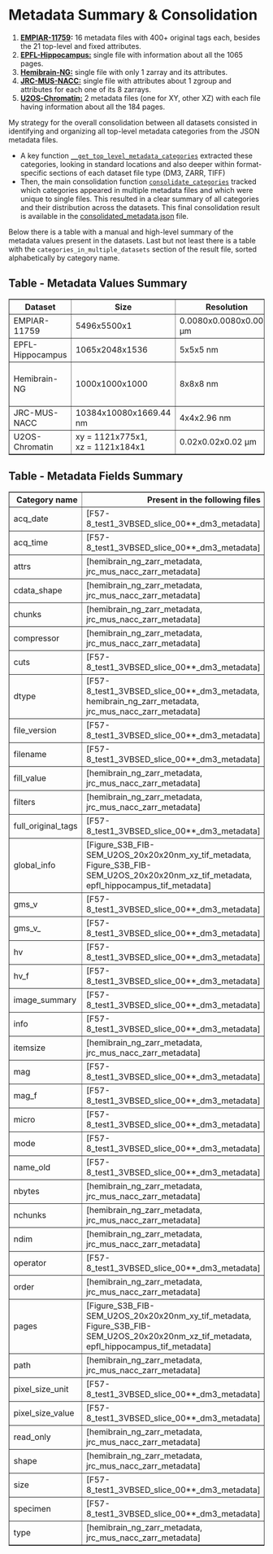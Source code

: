 # Metadata Summary & Consolidation

1. **[EMPIAR-11759](/outputs/empiar_11759_metadata):** 16 metadata files with 400+ original tags each, besides the 21 top-level and fixed attributes.
1. **[EPFL-Hippocampus:](/outputs/epfl_hippocampus_tif_metadata.json)** single file with information about all the 1065 pages.
1. **[Hemibrain-NG:](/outputs/hemibrain_ng_zarr_metadata.json)** single file with only 1 zarray and its attributes.
1. **[JRC-MUS-NACC:](/outputs/jrc_mus_nacc_zarr_metadata.json)** single file with attributes about 1 zgroup and attributes for each one of its 8 zarrays.
1. **[U2OS-Chromatin:](/outputs/u2os_chromatin_metadata)** 2 metadata files (one for XY, other XZ) with each file having information about all the 184 pages.

My strategy for the overall consolidation between all datasets consisted in identifying and organizing all top-level metadata categories from the JSON metadata files. 
- A key function [`__get_top_level_metadata_categories`](/src/utils/metadata.py#L319) extracted these categories, looking in standard locations and also deeper within format-specific sections of each dataset file type (DM3, ZARR, TIFF)
- Then, the main consolidation function [`consolidate_categories`](/src/utils/metadata.py#L183) tracked which categories appeared in multiple metadata files and which were unique to single files. This resulted in a clear summary of all categories and their distribution across the datasets. This final consolidation result is available in the [consolidated_metadata.json](consolidated_metadata.json) file.

Below there is a table with a manual and high-level summary of the metadata values present in the datasets. Last but not least there is a table with the `categories_in_multiple_datasets` section of the result file, sorted alphabetically by category name.

## Table - Metadata Values Summary

<table border="1"><thead>
  <tr>
    <th>Dataset</th>
    <th>Size</th>
    <th>Resolution</th>
    <th>DataType</th>
    <th>Chunks</th>
    <th>Compressor</th>
  </tr></thead>
<tbody>
  <tr>
    <td>EMPIAR-11759</td>
    <td>5496x5500x1</td>
    <td>0.0080x0.0080x0.0080 µm</td>
    <td>UNSIGNED_INT8_DATA</td>
    <td><i>N/A</i></td>
    <td><i>N/A</i></td>
  </tr>
  <tr>
    <td>EPFL-Hippocampus</td>
    <td>1065x2048x1536</td>
    <td>5x5x5 nm</td>
    <td>uint8</td>
    <td><i>N/A</i></td>
    <td><i>N/A</i></td>
  </tr>
  <tr>
    <td>Hemibrain-NG</td>
    <td>1000x1000x1000</td>
    <td>8x8x8 nm</td>
    <td>uint64</td>
    <td>[63, 63, 125, 1]</td>
    <td>Blosc(cname='lz4', clevel=5, shuffle=SHUFFLE, blocksize=0)</td>
  </tr>
  <tr>
    <td>JRC-MUS-NACC</td>
    <td>10384x10080x1669.44 nm</td>
    <td>4x4x2.96 nm</td>
    <td>int16</td>
    <td>[64, 64, 64]</td>
    <td>Zstd(level=1)</td>
  </tr>
  <tr>
    <td>U2OS-Chromatin</td>
    <td>xy = 1121x775x1, <br>xz = 1121x184x1</td>
    <td>0.02x0.02x0.02 µm</td>
    <td>uint8</td>
    <td><i>N/A</i></td>
    <td><i>N/A</i></td>
  </tr>
</tbody>
</table>

## Table - Metadata Fields Summary 

<table border="1" class="dataframe">
  <thead>
    <tr style="text-align: right;">
      <th>Category name</th>
      <th>Present in the following files</th>
    </tr>
  </thead>
  <tbody>
    <tr>
      <td>acq_date</td>
      <td>[F57-8_test1_3VBSED_slice_00**_dm3_metadata]</td>
    </tr>
    <tr>
      <td>acq_time</td>
      <td>[F57-8_test1_3VBSED_slice_00**_dm3_metadata]</td>
    </tr>
    <tr>
      <td>attrs</td>
      <td>[hemibrain_ng_zarr_metadata, jrc_mus_nacc_zarr_metadata]</td>
    </tr>
    <tr>
      <td>cdata_shape</td>
      <td>[hemibrain_ng_zarr_metadata, jrc_mus_nacc_zarr_metadata]</td>
    </tr>
    <tr>
      <td>chunks</td>
      <td>[hemibrain_ng_zarr_metadata, jrc_mus_nacc_zarr_metadata]</td>
    </tr>
    <tr>
      <td>compressor</td>
      <td>[hemibrain_ng_zarr_metadata, jrc_mus_nacc_zarr_metadata]</td>
    </tr>
    <tr>
      <td>cuts</td>
      <td>[F57-8_test1_3VBSED_slice_00**_dm3_metadata]</td>
    </tr>
    <tr>
      <td>dtype</td>
      <td>[F57-8_test1_3VBSED_slice_00**_dm3_metadata, hemibrain_ng_zarr_metadata, jrc_mus_nacc_zarr_metadata]</td>
    </tr>
    <tr>
      <td>file_version</td>
      <td>[F57-8_test1_3VBSED_slice_00**_dm3_metadata]</td>
    </tr>
    <tr>
      <td>filename</td>
      <td>[F57-8_test1_3VBSED_slice_00**_dm3_metadata]</td>
    </tr>
    <tr>
      <td>fill_value</td>
      <td>[hemibrain_ng_zarr_metadata, jrc_mus_nacc_zarr_metadata]</td>
    </tr>
    <tr>
      <td>filters</td>
      <td>[hemibrain_ng_zarr_metadata, jrc_mus_nacc_zarr_metadata]</td>
    </tr>
    <tr>
      <td>full_original_tags</td>
      <td>[F57-8_test1_3VBSED_slice_00**_dm3_metadata]</td>
    </tr>
    <tr>
      <td>global_info</td>
      <td>[Figure_S3B_FIB-SEM_U2OS_20x20x20nm_xy_tif_metadata, Figure_S3B_FIB-SEM_U2OS_20x20x20nm_xz_tif_metadata, epfl_hippocampus_tif_metadata]</td>
    </tr>
    <tr>
      <td>gms_v</td>
      <td>[F57-8_test1_3VBSED_slice_00**_dm3_metadata]</td>
    </tr>
    <tr>
      <td>gms_v_</td>
      <td>[F57-8_test1_3VBSED_slice_00**_dm3_metadata]</td>
    </tr>
    <tr>
      <td>hv</td>
      <td>[F57-8_test1_3VBSED_slice_00**_dm3_metadata]</td>
    </tr>
    <tr>
      <td>hv_f</td>
      <td>[F57-8_test1_3VBSED_slice_00**_dm3_metadata]</td>
    </tr>
    <tr>
      <td>image_summary</td>
      <td>[F57-8_test1_3VBSED_slice_00**_dm3_metadata]</td>
    </tr>
    <tr>
      <td>info</td>
      <td>[F57-8_test1_3VBSED_slice_00**_dm3_metadata]</td>
    </tr>
    <tr>
      <td>itemsize</td>
      <td>[hemibrain_ng_zarr_metadata, jrc_mus_nacc_zarr_metadata]</td>
    </tr>
    <tr>
      <td>mag</td>
      <td>[F57-8_test1_3VBSED_slice_00**_dm3_metadata]</td>
    </tr>
    <tr>
      <td>mag_f</td>
      <td>[F57-8_test1_3VBSED_slice_00**_dm3_metadata]</td>
    </tr>
    <tr>
      <td>micro</td>
      <td>[F57-8_test1_3VBSED_slice_00**_dm3_metadata]</td>
    </tr>
    <tr>
      <td>mode</td>
      <td>[F57-8_test1_3VBSED_slice_00**_dm3_metadata]</td>
    </tr>
    <tr>
      <td>name_old</td>
      <td>[F57-8_test1_3VBSED_slice_00**_dm3_metadata]</td>
    </tr>
    <tr>
      <td>nbytes</td>
      <td>[hemibrain_ng_zarr_metadata, jrc_mus_nacc_zarr_metadata]</td>
    </tr>
    <tr>
      <td>nchunks</td>
      <td>[hemibrain_ng_zarr_metadata, jrc_mus_nacc_zarr_metadata]</td>
    </tr>
    <tr>
      <td>ndim</td>
      <td>[hemibrain_ng_zarr_metadata, jrc_mus_nacc_zarr_metadata]</td>
    </tr>
    <tr>
      <td>operator</td>
      <td>[F57-8_test1_3VBSED_slice_00**_dm3_metadata]</td>
    </tr>
    <tr>
      <td>order</td>
      <td>[hemibrain_ng_zarr_metadata, jrc_mus_nacc_zarr_metadata]</td>
    </tr>
    <tr>
      <td>pages</td>
      <td>[Figure_S3B_FIB-SEM_U2OS_20x20x20nm_xy_tif_metadata, Figure_S3B_FIB-SEM_U2OS_20x20x20nm_xz_tif_metadata, epfl_hippocampus_tif_metadata]</td>
    </tr>
    <tr>
      <td>path</td>
      <td>[hemibrain_ng_zarr_metadata, jrc_mus_nacc_zarr_metadata]</td>
    </tr>
    <tr>
      <td>pixel_size_unit</td>
      <td>[F57-8_test1_3VBSED_slice_00**_dm3_metadata]</td>
    </tr>
    <tr>
      <td>pixel_size_value</td>
      <td>[F57-8_test1_3VBSED_slice_00**_dm3_metadata]</td>
    </tr>
    <tr>
      <td>read_only</td>
      <td>[hemibrain_ng_zarr_metadata, jrc_mus_nacc_zarr_metadata]</td>
    </tr>
    <tr>
      <td>shape</td>
      <td>[hemibrain_ng_zarr_metadata, jrc_mus_nacc_zarr_metadata]</td>
    </tr>
    <tr>
      <td>size</td>
      <td>[F57-8_test1_3VBSED_slice_00**_dm3_metadata]</td>
    </tr>
    <tr>
      <td>specimen</td>
      <td>[F57-8_test1_3VBSED_slice_00**_dm3_metadata]</td>
    </tr>
    <tr>
      <td>type</td>
      <td>[hemibrain_ng_zarr_metadata, jrc_mus_nacc_zarr_metadata]</td>
    </tr>
  </tbody>
</table>